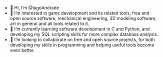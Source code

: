 - 👋 Hi, I’m @IagoAndrade
- 👀 I’m interested in game development and its related tools, free and open source software, mechanical engineering, 3D modeling software, art in general and all tools related to it.
- 🌱 I’m currently learning software development in C and Python, and developing my SQL scripting skills for more complex database analysis.
- 💞️ I’m looking to collaborate on free and open source projects, for both developing my skills in programming and helping useful tools become even better.

<!---
IagoAndrade/IagoAndrade is a ✨ special ✨ repository because its `README.md` (this file) appears on your GitHub profile.
You can click the Preview link to take a look at your changes.
--->
